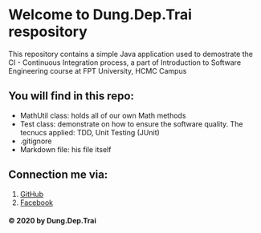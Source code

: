 # Welcome to Dung.Dep.Trai respository
This repository contains a simple Java application used to demostrate the CI -
Continuous Integration process, a part of Introduction to Software Engineering 
course at FPT University, HCMC Campus

## You will find in this repo:
* MathUtil class: holds all of our own Math methods
* Test class: demonstrate on how to ensure the software quality. The 
tecnucs applied: TDD, Unit Testing (JUnit)
* .gitignore
* Markdown file: his file itself

## Connection me via:
1. [GitHub](https://github.com/dunglqcontact)
2. [Facebook](https://www.facebook.com/quocdung.le.56)

#### © 2020 by Dung.Dep.Trai